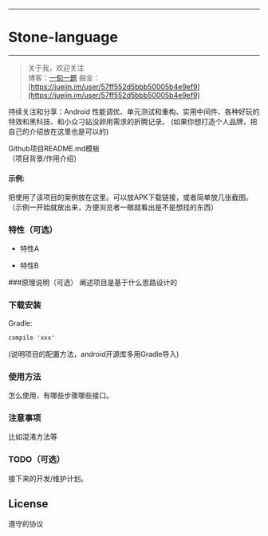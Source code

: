 ---
# Stone-language
-------------

> 关于我，欢迎关注  
  博客：[一旬一题](http://greens1995.com)  掘金：[https://juejin.im/user/57ff552d5bbb50005b4e9ef9](https://juejin.im/user/57ff552d5bbb50005b4e9ef9)   
  
  持续关注和分享：Android 性能调优、单元测试和重构、实用中间件、各种好玩的特效和黑科技、和小众刁钻没卵用需求的折腾记录。
 (如果你想打造个人品牌，把自己的介绍放在这里也是可以的)

Github项目README.md模板  
（项目背景/作用介绍）

#### 示例:  
把使用了该项目的案例放在这里。可以放APK下载链接，或者简单放几张截图。  
（示例一开始就放出来，方便浏览者一眼就看出是不是想找的东西）

### 特性（可选）
- 特性A

- 特性B

###原理说明（可选）
阐述项目是基于什么思路设计的


### 下载安装
Gradle:  
``` xml
compile 'xxx'
```
(说明项目的配置方法，android开源库多用Gradle导入)

### 使用方法
怎么使用，有哪些步骤哪些接口。

### 注意事项
比如混淆方法等

### TODO（可选）
接下来的开发/维护计划。

## License
遵守的协议
